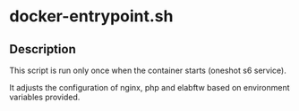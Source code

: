 # docker-entrypoint.sh

## Description

This script is run only once when the container starts (oneshot s6 service).

It adjusts the configuration of nginx, php and elabftw based on environment variables provided.
